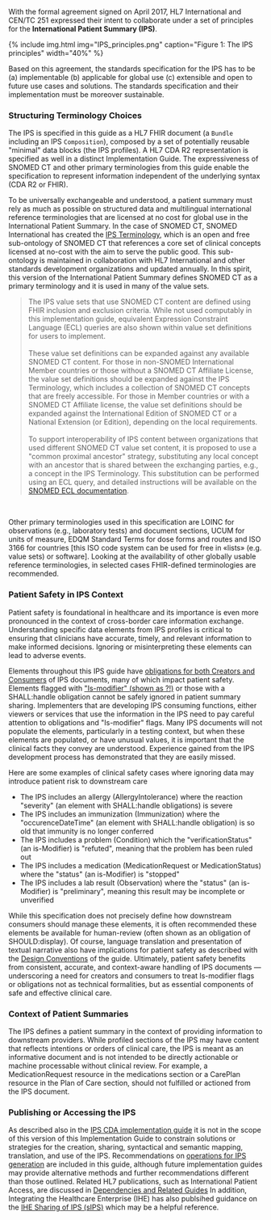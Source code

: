 With the formal agreement signed on April 2017, HL7 International and CEN/TC 251 expressed their intent to collaborate under a set of principles for the **International Patient Summary (IPS)**.

{% include img.html img="IPS_principles.png" caption="Figure 1: The IPS principles" width="40%" %}

Based on this agreement, the standards specification for the IPS has to be (a) implementable (b) applicable for global use (c) extensible and open to future use cases and solutions. The standards specification and their implementation must be moreover sustainable. 

### Structuring Terminology Choices

The IPS is specified in this guide as a HL7 FHIR document (a `Bundle` including an IPS `Composition`), composed by a set of potentially reusable "minimal" data blocks (the IPS profiles). A HL7 CDA R2 representation is specified as well in a distinct Implementation Guide. The expressiveness of SNOMED CT and other primary terminologies from this guide enable the specification to represent information independent of the underlying syntax (CDA R2 or FHIR).

To be universally exchangeable and understood, a patient summary must rely as much as possible on structured data and multilingual international reference terminologies that are licensed at no cost for global use in the International Patient Summary. In the case of SNOMED CT, SNOMED International has created the [IPS Terminology](https://www.snomed.org/snomed-ct/Other-SNOMED-products/international-patient-summary-terminology), which is an open and free sub-ontology of SNOMED CT that references a core set of clinical concepts licensed at no-cost with the aim to serve the public good. This sub-ontology is maintained in collaboration with HL7 International and other standards development organizations and updated annually. In this spirit, this version of the International Patient Summary defines SNOMED CT as a primary terminology and it is used in many of the value sets. 

<blockquote class="stu-note">
The IPS value sets that use SNOMED CT content are defined using FHIR inclusion and exclusion criteria. While not used computably in this implementation guide, equivalent Expression Constraint Language (ECL) queries are also shown within value set definitions for users to implement. 
<br/>
<br/>
These value set definitions can be expanded against any available SNOMED CT content. For those in non-SNOMED International Member countries or those without a SNOMED CT Affiliate License,  the value set definitions should be expanded against the IPS Terminology, which includes a collection of SNOMED CT concepts that are freely accessible. For those in Member countries or with a SNOMED CT Affiliate license, the value set definitions should be expanded against the International Edition of SNOMED CT or a National Extension (or Edition), depending on the local requirements.
<br/>
<br/>
To support interoperability of IPS content between organizations that used different SNOMED CT value set content, it is proposed to use a "common proximal ancestor" strategy, substituting any local concept with an ancestor that is shared between the exchanging parties, e.g., a concept in the IPS Terminology. This substitution can be performed using an ECL query, and detailed instructions will be available on the <a href="http://snomed.org/ecl">SNOMED ECL documentation</a>.
</blockquote>
<br/>

Other primary terminologies used in this specification are LOINC for observations (e.g., laboratory tests) and document sections, UCUM for units of measure, EDQM Standard Terms for dose forms and routes and ISO 3166 for countries [this ISO code system can be used for free in «lists» (e.g. value sets) or software]. Looking at the availability of other globally usable reference terminologies, in selected cases FHIR-defined terminologies are recommended.

### Patient Safety in IPS Context

Patient safety is foundational in healthcare and its importance is even more pronounced in the context of cross-border care information exchange. Understanding specific data elements from IPS profiles is critical to ensuring that clinicians have accurate, timely, and relevant information to make informed decisions. Ignoring or misinterpreting these elements can lead to adverse events.

Elements throughout this IPS guide have [obligations for both Creators and Consumers](./Must-Support-and-Obligations.html) of IPS documents, many of which impact patient safety. Elements flagged with ["Is-modifier" (shown as ?!)](https://hl7.org/fhir/R4/conformance-rules.html#isModifier) or those with a SHALL:handle obligation cannot be safely ignored in patient summary sharing. Implementers that are developing IPS consuming functions, either viewers or services that use the information in the IPS need to pay careful attention to obligations and "Is-modifier" flags. Many IPS documents will not populate the elements, particularly in a testing context, but when these elements are populated, or have unusual values, it is important that the clinical facts they convey are understood. Experience gained from the IPS development process has demonstrated that they are easily missed.

Here are some examples of clinical safety cases where ignoring data may introduce patient risk to downstream care

- The IPS includes an allergy (AllergyIntolerance) where the reaction "severity" (an element with SHALL:handle obligations) is severe
- The IPS includes an immunization (Immunization) where the "occurenceDateTime" (an element with SHALL:handle obligation) is so old that immunity is no longer conferred 
- The IPS includes a problem (Condition) which the "verificationStatus" (an is-Modifier) is "refuted", meaning that the problem has been ruled out
- The IPS includes a medication (MedicationRequest or MedicationStatus) where the "status" (an is-Modifier) is "stopped"
- The IPS includes a lab result (Observation) where the "status" (an is-Modifier) is "preliminary", meaning this result may be incomplete or unverified

While this specification does not precisely define how downstream consumers should manage these elements, it is often recommended these elements be available for human-review (often shown as an obligation of SHOULD:display). Of course, language translation and presentation of textual narrative also have implications for patient safety as described with the [Design Conventions](./Design-Conventions.html) of the guide. Ultimately, patient safety benefits from consistent, accurate, and context-aware handling of IPS documents — underscoring a need for creators and consumers to treat Is-modifier flags or obligations not as technical formalities, but as essential components of safe and effective clinical care.

### Context of Patient Summaries

The IPS defines a patient summary in the context of providing information to downstream providers. While profiled sections of the IPS may have content that reflects intentions or orders of clinical care, the IPS is meant as an informative document and is not intended to be directly actionable or machine processable without clinical review. For example, a MedicationRequest resource in the medications section or a CarePlan resource in the Plan of Care section, should not fulfilled or actioned from the IPS document.

### Publishing or Accessing the IPS

As described also in the [IPS CDA implementation guide](https://www.hl7.org/implement/standards/product_brief.cfm?product_id=483) it is not in the scope of this version of this Implementation Guide to constrain solutions or strategies for the creation, sharing, syntactical and semantic mapping, translation, and use of the IPS. Recommendations on [operations for IPS generation](./Generation-and-Data-Inclusion.html) are included in this guide, although future implementation guides may provide alternative methods and further recommendations different than those outlined. Related HL7 publications, such as International Patient Access, are discussed in [Dependencies and Related Guides](./IG-analysis.html#dependencies-and-related-guides) In addition, Integrating the Healthcare Enterprise (IHE) has also publsihed guidance on the [IHE Sharing of IPS (sIPS)](https://profiles.ihe.net/ITI/sIPS/) which may be a helpful reference. 
